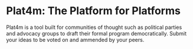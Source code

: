 
# Plat4m: The Platform for Platforms

Plat4m is a tool built for communities of thought such as political parties and advocacy groups to draft their formal program democratically. Submit your ideas to be voted on and ammended by your peers. 

